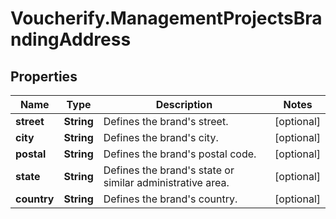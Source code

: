 # Voucherify.ManagementProjectsBrandingAddress

## Properties

Name | Type | Description | Notes
------------ | ------------- | ------------- | -------------
**street** | **String** | Defines the brand&#39;s street. | [optional] 
**city** | **String** | Defines the brand&#39;s city. | [optional] 
**postal** | **String** | Defines the brand&#39;s postal code. | [optional] 
**state** | **String** | Defines the brand&#39;s state or similar administrative area. | [optional] 
**country** | **String** | Defines the brand&#39;s country. | [optional] 



